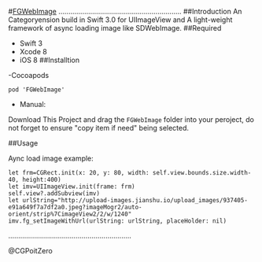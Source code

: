 #[FGWebImage](https://github.com/Insfgg99x/FGWebImage)
..............................................................
##Introduction
An Categoryension build in Swift 3.0 for UIImageView and A light-weight framework of  async loading image like SDWebImage.
##Required
- Swift 3
- Xcode 8
- iOS 8
##Installtion

-Cocoapods
```
pod 'FGWebImage'
```
- Manual:

Download This Project and drag the `FGWebImage` folder into your peroject, do not forget to ensure "copy item if need" being selected.


##Usage

Aync load image example:

```
let frm=CGRect.init(x: 20, y: 80, width: self.view.bounds.size.width-40, height:400)
let imv=UIImageView.init(frame: frm)
self.view?.addSubview(imv)
let urlString="http://upload-images.jianshu.io/upload_images/937405-e91a649f7a7df2a0.jpeg?imageMogr2/auto-orient/strip%7CimageView2/2/w/1240"
imv.fg_setImageWithUrl(urlString: urlString, placeHolder: nil)
```
..............................................................

@CGPoitZero
